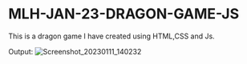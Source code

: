 # MLH-JAN-23-DRAGON-GAME-JS

This is a dragon game I have created using HTML,CSS  and Js.


Output:
![Screenshot_20230111_140232](https://user-images.githubusercontent.com/69953716/211758230-31df3d22-6d4f-483d-8c06-6c11aba4e36a.png)
